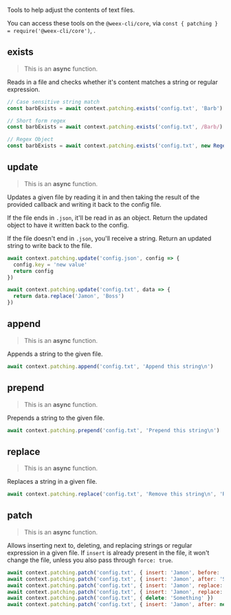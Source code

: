Tools to help adjust the contents of text files.

You can access these tools on the `@weex-cli/core`, via `const { patching } = require('@weex-cli/core')`, .

## exists

> This is an **async** function.

Reads in a file and checks whether it's content matches a string or regular expression.

```js
// Case sensitive string match
const barbExists = await context.patching.exists('config.txt', 'Barb')

// Short form regex
const barbExists = await context.patching.exists('config.txt', /Barb/)

// Regex Object
const barbExists = await context.patching.exists('config.txt', new Regex(/Barb/, 'i'))
```

## update

> This is an **async** function.

Updates a given file by reading it in and then taking the result of the provided callback and writing it back to the config file.

If the file ends in `.json`, it'll be read in as an object. Return the updated object to have it written back to the config.

If the file doesn't end in `.json`, you'll receive a string. Return an updated string to write back to the file.

```js
await context.patching.update('config.json', config => {
  config.key = 'new value'
  return config
})

await context.patching.update('config.txt', data => {
  return data.replace('Jamon', 'Boss')
})
```

## append

> This is an **async** function.

Appends a string to the given file.

```js
await context.patching.append('config.txt', 'Append this string\n')
```

## prepend

> This is an **async** function.

Prepends a string to the given file.

```js
await context.patching.prepend('config.txt', 'Prepend this string\n')
```

## replace

> This is an **async** function.

Replaces a string in a given file.

```js
await context.patching.replace('config.txt', 'Remove this string\n', 'Replace with this string\n')
```

## patch

> This is an **async** function.

Allows inserting next to, deleting, and replacing strings or regular expression in a given file. If `insert` is already present in the file, it won't change the file, unless you also pass through `force: true`.

```js
await context.patching.patch('config.txt', { insert: 'Jamon', before: 'Something else' })
await context.patching.patch('config.txt', { insert: 'Jamon', after: 'Something else' })
await context.patching.patch('config.txt', { insert: 'Jamon', replace: 'Something else' })
await context.patching.patch('config.txt', { insert: 'Jamon', replace: 'Something else', force: true })
await context.patching.patch('config.txt', { delete: 'Something' })
await context.patching.patch('config.txt', { insert: 'Jamon', after: new RegExp('some regexp') })
```
